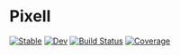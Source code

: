 # Pixell

[![Stable](https://img.shields.io/badge/docs-stable-blue.svg)](https://simonsobs.github.io/Pixell.jl/stable)
[![Dev](https://img.shields.io/badge/docs-dev-blue.svg)](https://simonsobs.github.io/Pixell.jl/dev)
[![Build Status](https://github.com/xzackli/Pixell.jl/actions/workflows/CI.yml/badge.svg?branch=main)](https://github.com/simonsobs/Pixell.jl/actions/workflows/CI.yml?query=branch%3Amain)
[![Coverage](https://codecov.io/gh/xzackli/Pixell.jl/branch/main/graph/badge.svg)](https://codecov.io/gh/simonsobs/Pixell.jl)
